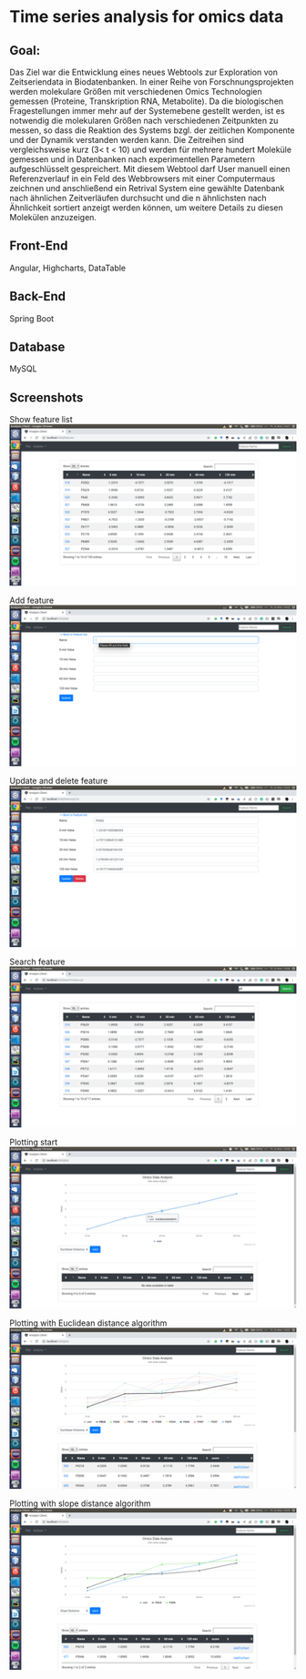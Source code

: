 # Time series analysis for omics data

## Goal:
Das Ziel war die Entwicklung eines neues Webtools zur Exploration von Zeitseriendata in Biodatenbanken. In einer Reihe von Forschnungsprojekten werden molekulare Größen mit verschiedenen Omics Technologien gemessen (Proteine, Transkription RNA, Metabolite). Da die biologischen Fragestellungen immer mehr auf der Systemebene gestellt werden, ist es notwendig die molekularen Größen nach verschiedenen Zeitpunkten zu messen, so dass die Reaktion des Systems bzgl. der zeitlichen Komponente und der Dynamik verstanden werden kann. Die Zeitreihen sind vergleichsweise kurz (3< t < 10) und werden für mehrere hundert Moleküle gemessen und in Datenbanken nach experimentellen Parametern aufgeschlüsselt gespreichert. Mit diesem Webtool darf User manuell einen Referenzverlauf in ein Feld des Webbrowsers mit einer Computermaus zeichnen und anschließend ein Retrival System eine gewählte Datenbank nach ähnlichen Zeitverläufen durchsucht und die n ähnlichsten nach Ähnlichkeit sortiert anzeigt werden können, um weitere Details zu diesen Molekülen anzuzeigen.

## Front-End
Angular, Highcharts, DataTable

## Back-End
Spring Boot

## Database
MySQL

## Screenshots

Show feature list
![image](https://github.com/xlinxlin/OmicsDataTimeSeriesAnalysis/blob/master/image/show_feature_list.png)

Add feature
![image](https://github.com/xlinxlin/OmicsDataTimeSeriesAnalysis/blob/master/image/add_feature.png)

Update and delete feature
![image](https://github.com/xlinxlin/OmicsDataTimeSeriesAnalysis/blob/master/image/update_delete_feature.png)

Search feature
![image](https://github.com/xlinxlin/OmicsDataTimeSeriesAnalysis/blob/master/image/search.png)

Plotting start
![image](https://github.com/xlinxlin/OmicsDataTimeSeriesAnalysis/blob/master/image/plotting_start.png)

Plotting with Euclidean distance algorithm
![image](https://github.com/xlinxlin/OmicsDataTimeSeriesAnalysis/blob/master/image/plotting_ed_algo.png)

Plotting with slope distance algorithm
![image](https://github.com/xlinxlin/OmicsDataTimeSeriesAnalysis/blob/master/image/plotting_sd_algo.png)
